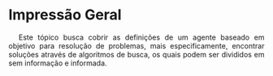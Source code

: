 # Impressão Geral

<p style="text-indent: 20px; text-align: justify">
Este tópico busca cobrir as definições de um agente baseado em objetivo para resolução de problemas, mais especificamente, encontrar soluções através de algoritmos de busca, os quais podem ser divididos em sem informação e informada.
</p>
